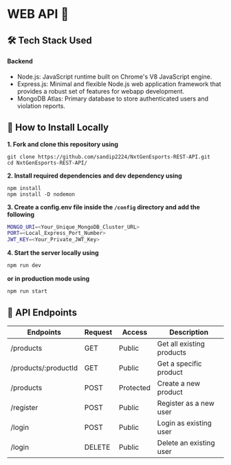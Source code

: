 # WEB API 🔧

## 🛠 Tech Stack Used

#### Backend
- Node.js: JavaScript runtime built on Chrome's V8 JavaScript engine.
- Express.js: Minimal and flexible Node.js web application framework that provides a robust set of features for webapp development.
- MongoDB Atlas: Primary database to store authenticated users and violation reports.

## 🚩 How to Install Locally

**1. Fork and clone this repository using**

   ```
   git clone https://github.com/sandip2224/NxtGenEsports-REST-API.git
   cd NxtGenEsports-REST-API/
   ```  
   
**2. Install required dependencies and dev dependency using**  

   ```
   npm install
   npm install -D nodemon
   ```  

**3. Create a config.env file inside the `/config` directory and add the following**

   ```bash
   MONGO_URI=<Your_Unique_MongoDB_Cluster_URL>
   PORT=<Local_Express_Port_Number>
   JWT_KEY=<Your_Private_JWT_Key>
   ```  
 **4. Start the server locally using**

   ```bash
   npm run dev
   ```  
   **or in production mode using**
   ```bash
   npm run start
   ```  
## 🔱 API Endpoints

| Endpoints | Request | Access | Description |
|-|-|-|-|
| /products | GET | Public | Get all existing products |
| /products/:productId | GET | Public | Get a specific product |
| /products | POST | Protected | Create a new product |
| /register | POST | Public | Register as a new user |
| /login | POST | Public | Login as existing user |
| /login | DELETE | Public | Delete an existing user |
